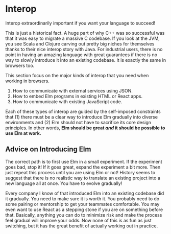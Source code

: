 # Interop

Interop extraordinarily important if you want your language to succeed!

This is just a historical fact. A huge part of why C++ was so successful was that it was easy to migrate a massive C codebase. If you look at the JVM, you see Scala and Clojure carving out pretty big niches for themselves thanks to their nice interop story with Java. For industrial users, there is no point in having an amazing language with great guarantees if there is no way to slowly introduce it into an existing codebase. It is exactly the same in browsers too.

This section focus on the major kinds of interop that you need when working in browsers.

  1. How to communicate with external services using JSON.
  2. How to embed Elm programs in existing HTML or React apps.
  3. How to communicate with existing JavaScript code.

Each of these types of interop are guided by the self-imposed constraints that (1) there must be a clear way to introduce Elm gradually into diverse environments and (2) Elm should not have to sacrifice its core design principles. In other words, **Elm should be great *and* it should be possible to use Elm at work.**


## Advice on Introducing Elm

The correct path is to first use Elm in a small experiment. If the experiment goes bad, stop it! If it goes great, expand the experiment a bit more. Then just repeat this process until you are using Elm or not! History seems to suggest that there is no realistic way to translate an existing project into a new language all at once. You have to evolve gradually!

Every company I know of that introduced Elm into an existing codebase did it gradually. You need to make sure it is worth it. You probably need to do some pairing or mentorship to get your teammates comfortable. You may even want to use React as a stepping stone if you are on something before that. Basically, anything you can do to minimize risk and make the process feel gradual will improve your odds. Now none of this is as fun as just switching, but it has the great benefit of actually working out in practice.